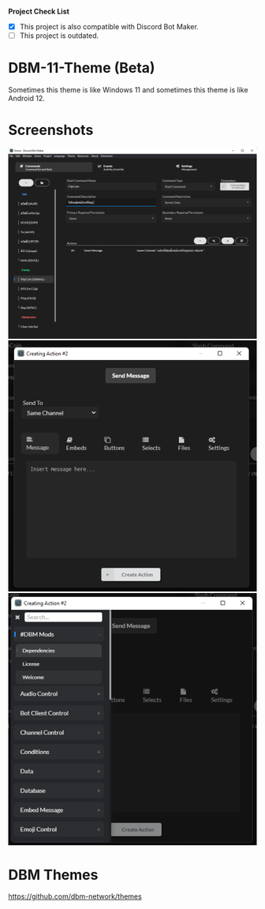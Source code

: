 **Project Check List**
- [x] This project is also compatible with Discord Bot Maker.
- [ ] This project is outdated.

# DBM-11-Theme (Beta)
Sometimes this theme is like Windows 11 and sometimes this theme is like Android 12.

# Screenshots
![Commands Page](https://github.com/ponlponl123/DBM-11-Theme/blob/main/Screenshot%201.png)
![Creating Action Modal](https://github.com/ponlponl123/DBM-11-Theme/blob/main/Screenshot%202.png)
![Creating Action Menu](https://github.com/ponlponl123/DBM-11-Theme/blob/main/Screenshot%203.png)

# DBM Themes
https://github.com/dbm-network/themes
